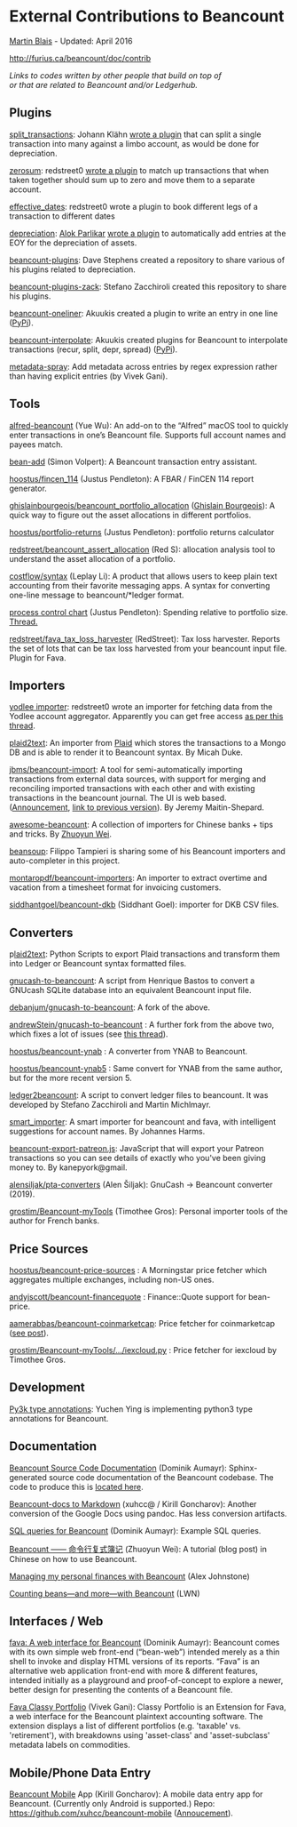 External Contributions to Beancount<a id="title"></a>
=====================================================

[<span class="underline">Martin Blais</span>](mailto:blais@furius.ca) - Updated: April 2016

[<span class="underline">http://furius.ca/beancount/doc/contrib</span>](http://furius.ca/beancount/doc/contrib)

*Links to codes written by other people that build on top of  
or that are related to Beancount and/or Ledgerhub.*

Plugins<a id="plugins"></a>
---------------------------

[<span class="underline">split\_transactions</span>](https://www.google.com/url?q=https%3A%2F%2Fgist.github.com%2Fkljohann%2Faebac3f0146680fd9aa5&sa=D&sntz=1&usg=AFQjCNGn2AkL35onTeXgOQzLzkjVpvLcpg): Johann Klähn [<span class="underline">wrote a plugin</span>](https://groups.google.com/d/msg/beancount/z9sPboW4U3c/1qIIzro4zFoJ) that can split a single transaction into many against a limbo account, as would be done for depreciation.

[<span class="underline">zerosum</span>](https://github.com/redstreet/beancount_plugins_redstreet): redstreet0 [<span class="underline">wrote a plugin</span>](https://groups.google.com/d/msg/beancount/MU6KozsmqGQ/sehD3dqZslEJ) to match up transactions that when taken together should sum up to zero and move them to a separate account.

[<span class="underline">effective\_dates</span>](https://github.com/redstreet/beancount_plugins_redstreet): redstreet0 wrote a plugin to book different legs of a transaction to different dates

[<span class="underline">depreciation</span>](https://bitbucket.org/snippets/happyalu/EAMgj/beancount-automated-depreciation-plugin): [<span class="underline">Alok Parlikar</span>](https://plus.google.com/u/0/+AlokParlikar/posts) [<span class="underline">wrote a plugin</span>](https://bitbucket.org/snippets/happyalu/EAMgj/beancount-automated-depreciation-plugin) to automatically add entries at the EOY for the depreciation of assets.

[<span class="underline">beancount-plugins</span>](https://github.com/davidastephens/beancount-plugins): Dave Stephens created a repository to share various of his plugins related to depreciation.

[<span class="underline">beancount-plugins-zack</span>](https://github.com/zacchiro/beancount-plugins-zack): Stefano Zacchiroli created this repository to share his plugins.

<span class="underline">b[eancount-oneliner](https://github.com/Akuukis/beancount-oneliner)</span>: Akuukis created a plugin to write an entry in one line ([<span class="underline">PyPi</span>](https://pypi.python.org/pypi/beancount-oneliner/1.0.0)).

[<span class="underline">beancount-interpolate</span>](https://github.com/Akuukis/beancount-interpolate): Akuukis created plugins for Beancount to interpolate transactions (recur, split, depr, spread) ([<span class="underline">PyPi</span>](https://pypi.python.org/pypi/beancount-interpolate)).

[<span class="underline">metadata-spray</span>](https://github.com/seltzered/beancount-plugins-metadata-spray): Add metadata across entries by regex expression rather than having explicit entries (by Vivek Gani).

Tools<a id="tools"></a>
-----------------------

[<span class="underline">alfred-beancount</span>](https://github.com/blaulan/alfred-beancount) (Yue Wu): An add-on to the “Alfred” macOS tool to quickly enter transactions in one’s Beancount file. Supports full account names and payees match.

[<span class="underline">bean-add</span>](https://github.com/simon-v/bean-add) (Simon Volpert): A Beancount transaction entry assistant.

[<span class="underline">hoostus/fincen\_114</span>](https://github.com/hoostus/fincen_114) (Justus Pendleton): A FBAR / FinCEN 114 report generator.

[<span class="underline">ghislainbourgeois/beancount\_portfolio\_allocation</span>](https://github.com/ghislainbourgeois/beancount_portfolio_allocation) ([<span class="underline">Ghislain Bourgeois</span>](https://groups.google.com/d/msgid/beancount/b36d9b67-8496-4021-98ea-0470e5f09e4b%40googlegroups.com?utm_medium=email&utm_source=footer)): A quick way to figure out the asset allocations in different portfolios.

[<span class="underline">hoostus/portfolio-returns</span>](https://github.com/hoostus/portfolio-returns) (Justus Pendleton): portfolio returns calculator

[<span class="underline">redstreet/beancount\_assert\_allocation</span>](https://github.com/redstreet/beancount_asset_allocation) (Red S): allocation analysis tool to understand the asset allocation of a portfolio.

[<span class="underline">costflow/syntax</span>](https://github.com/costflow/syntax) (Leplay Li): A product that allows users to keep plain text accounting from their favorite messaging apps. A syntax for converting one-line message to beancount/\*ledger format.

[<span class="underline">process control chart</span>](https://github.com/hoostus/beancount-control-chart) (Justus Pendleton): Spending relative to portfolio size. [<span class="underline">Thread.</span>](https://groups.google.com/d/msgid/beancount/0cd47f9a-37d6-444e-8516-25e247a9e0cd%40googlegroups.com?utm_medium=email&utm_source=footer)

[<span class="underline">redstreet/fava\_tax\_loss\_harvester</span>](https://github.com/redstreet/fava_tax_loss_harvester) (RedStreet): Tax loss harvester. Reports the set of lots that can be tax loss harvested from your beancount input file. Plugin for Fava.

Importers<a id="importers"></a>
-------------------------------

[<span class="underline">yodlee importer</span>](https://bitbucket.org/redstreet/ledgerhub/commits/5cad3e7495479b1598585a3cfcdd9a06051efcc1): redstreet0 wrote an importer for fetching data from the Yodlee account aggregator. Apparently you can get free access [<span class="underline">as per this thread</span>](https://groups.google.com/d/msg/beancount/nsRCbC6nP4I/Dx5NlTioDq0J).

[<span class="underline">plaid2text</span>](https://github.com/madhat2r/plaid2text): An importer from [<span class="underline">Plaid</span>](http://www.plaid.com/) which stores the transactions to a Mongo DB and is able to render it to Beancount syntax. By Micah Duke.

[<span class="underline">jbms/beancount-import</span>](https://github.com/jbms/beancount-import): A tool for semi-automatically importing transactions from external data sources, with support for merging and reconciling imported transactions with each other and with existing transactions in the beancount journal. The UI is web based. ([<span class="underline">Announcement</span>](https://github.com/jbms/beancount-import), [<span class="underline">link to previous version</span>](https://groups.google.com/d/msg/beancount/YN3xL09QFsQ/qhL8U6JDCgAJ)). By Jeremy Maitin-Shepard.

[<span class="underline">awesome-beancount</span>](https://github.com/wzyboy/awesome-beancount): A collection of importers for Chinese banks + tips and tricks. By [<span class="underline">Zhuoyun Wei</span>](https://github.com/wzyboy).

[<span class="underline">beansoup</span>](https://bitbucket.org/fxt/beansoup/): Filippo Tampieri is sharing some of his Beancount importers and auto-completer in this project.

[<span class="underline">montaropdf/beancount-importers</span>](https://github.com/montaropdf/beancount-importers/): An importer to extract overtime and vacation from a timesheet format for invoicing customers.

[<span class="underline">siddhantgoel/beancount-dkb</span>](https://github.com/siddhantgoel/beancount-dkb) (Siddhant Goel): importer for DKB CSV files.

Converters<a id="converters"></a>
---------------------------------

<span class="underline">p[laid2text](https://github.com/madhat2r/plaid2text)</span>: Python Scripts to export Plaid transactions and transform them into Ledger or Beancount syntax formatted files.

[<span class="underline">gnucash-to-beancount</span>](https://github.com/henriquebastos/gnucash-to-beancount/): A script from Henrique Bastos to convert a GNUcash SQLite database into an equivalent Beancount input file.

[<span class="underline">debanjum/gnucash-to-beancount</span>](https://github.com/debanjum/gnucash-to-beancount): A fork of the above.

[<span class="underline">andrewStein/gnucash-to-beancount</span>](https://github.com/AndrewStein/gnucash-to-beancount) : A further fork from the above two, which fixes a lot of issues (see [<span class="underline">this thread</span>](https://groups.google.com/d/msg/beancount/MaaASKR1SSI/GX5I8lOkBgAJ)).

[<span class="underline">hoostus/beancount-ynab</span>](https://github.com/hoostus/beancount-ynab) : A converter from YNAB to Beancount.

[<span class="underline">hoostus/beancount-ynab5</span>](https://github.com/hoostus/beancount-ynab5) : Same convert for YNAB from the same author, but for the more recent version 5.

[<span class="underline">ledger2beancount</span>](https://github.com/zacchiro/ledger2beancount/): A script to convert ledger files to beancount. It was developed by Stefano Zacchiroli and Martin Michlmayr.

[<span class="underline">smart\_importer</span>](https://github.com/johannesjh/smart_importer): A smart importer for beancount and fava, with intelligent suggestions for account names. By Johannes Harms.

[<span class="underline">beancount-export-patreon.js</span>](https://gist.github.com/riking/0f0dab2b7761d2f6895c5d58c0b62a66): JavaScript that will export your Patreon transactions so you can see details of exactly who you've been giving money to. By kanepyork@gmail.

[<span class="underline">alensiljak/pta-converters</span>](https://gitlab.com/alensiljak/pta-converters) (Alen Šiljak): GnuCash -&gt; Beancount converter (2019).

[<span class="underline">grostim/Beancount-myTools</span>](https://github.com/grostim/Beancount-myTools) (Timothee Gros): Personal importer tools of the author for French banks.

Price Sources<a id="price-sources"></a>
---------------------------------------

[<span class="underline">hoostus/beancount-price-sources</span>](https://github.com/hoostus/beancount-price-sources) : A Morningstar price fetcher which aggregates multiple exchanges, including non-US ones.

[<span class="underline">andyjscott/beancount-financequote</span>](https://github.com/andyjscott/beancount-financequote) : Finance::Quote support for bean-price.

[<span class="underline">aamerabbas/beancount-coinmarketcap</span>](https://github.com/aamerabbas/beancount-coinmarketcap): Price fetcher for coinmarketcap ([<span class="underline">see post</span>](https://medium.com/@danielcimring/downloading-historical-data-from-coinmarketcap-41a2b0111baf)).

[<span class="underline">grostim/Beancount-myTools/.../iexcloud.py</span>](https://github.com/grostim/Beancount-myTools/blob/master/price/iexcloud.py) : Price fetcher for iexcloud by Timothee Gros.

Development<a id="development"></a>
-----------------------------------

[<span class="underline">Py3k type annotations</span>](https://github.com/yegle/beancount-type-stubs): Yuchen Ying is implementing python3 type annotations for Beancount.

Documentation<a id="documentation"></a>
---------------------------------------

[<span class="underline">Beancount Source Code Documentation</span>](http://aumayr.github.io/beancount-docs-static/) (Dominik Aumayr): Sphinx-generated source code documentation of the Beancount codebase. The code to produce this is [<span class="underline">located here</span>](https://github.com/aumayr/beancount-docs).

[<span class="underline">Beancount-docs to Markdown</span>](https://github.com/xuhcc/beancount-docs) (xuhcc@ / Kirill Goncharov): Another conversion of the Google Docs using pandoc. Has less conversion artifacts.

[<span class="underline">SQL queries for Beancount</span>](http://aumayr.github.io/beancount-sql-queries/) (Dominik Aumayr): Example SQL queries.

[<span class="underline">Beancount —— 命令行复式簿记</span>](https://wzyboy.im/post/1063.html) (Zhuoyun Wei): A tutorial (blog post) in Chinese on how to use Beancount.

[<span class="underline">Managing my personal finances with Beancount</span>](https://alexjj.com/blog/2016/2/managing-my-personal-finances-with-beancount/) (Alex Johnstone)

[<span class="underline">Counting beans—and more—with Beancount</span>](https://lwn.net/SubscriberLink/751874/a38128abb72e45c5/) (LWN)

Interfaces / Web<a id="interfaces-web"></a>
-------------------------------------------

[<span class="underline">fava: A web interface for Beancount</span>](https://github.com/aumayr/fava) (Dominik Aumayr): Beancount comes with its own simple web front-end (“bean-web”) intended merely as a thin shell to invoke and display HTML versions of its reports. “Fava” is an alternative web application front-end with more & different features, intended initially as a playground and proof-of-concept to explore a newer, better design for presenting the contents of a Beancount file.

[<span class="underline">Fava Classy Portfolio</span>](https://github.com/seltzered/fava-classy-portfolio) (Vivek Gani): Classy Portfolio is an Extension for Fava, a web interface for the Beancount plaintext accounting software. The extension displays a list of different portfolios (e.g. 'taxable' vs. 'retirement'), with breakdowns using 'asset-class' and 'asset-subclass' metadata labels on commodities.

Mobile/Phone Data Entry<a id="mobilephone-data-entry"></a>
----------------------------------------------------------

[<span class="underline">Beancount Mobile</span>](https://play.google.com/store/apps/details?id=link.beancount.mobile) App (Kirill Goncharov): A mobile data entry app for Beancount. (Currently only Android is supported.) Repo: [<span class="underline">https://github.com/xuhcc/beancount-mobile</span>](https://github.com/xuhcc/beancount-mobile) ([<span class="underline">Annoucement</span>](https://groups.google.com/d/msgid/beancount/014e0879-70e0-4cac-b884-82d8004e1b43%40googlegroups.com?utm_medium=email&utm_source=footer)).
